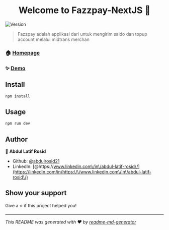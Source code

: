<h1 align="center">Welcome to Fazzpay-NextJS 👋</h1>
<p>
  <img alt="Version" src="https://img.shields.io/badge/version-0.1.0-blue.svg?cacheSeconds=2592000" />
</p>

> Fazzpay adalah applikasi dari untuk mengirim saldo dan topup account melalui midtrans merchan

### 🏠 [Homepage](https://spiffy-donut-f74703.netlify.app/)

### ✨ [Demo](https://spiffy-donut-f74703.netlify.app/)

## Install

```sh
npm install
```

## Usage

```sh
npm run dev
```

## Author

👤 **Abdul Latif Rosid**

* Github: [@abdulrosid21](https://github.com/abdulrosid21)
* LinkedIn: [@https:\/\/www.linkedin.com\/in\/abdul-latif-rosid\/](https://linkedin.com/in/https:\/\/www.linkedin.com\/in\/abdul-latif-rosid\/)

## Show your support

Give a ⭐️ if this project helped you!

***
_This README was generated with ❤️ by [readme-md-generator](https://github.com/kefranabg/readme-md-generator)_